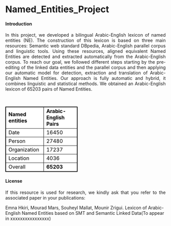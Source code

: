 # Named_Entities_Project

<h4>Introduction</h4>
<p align="justify"> In this project, we developed a bilingual Arabic-English lexicon of named entities (NE). The construction of this lexicon is based on three main resources: Semantic web standard DBpedia, Arabic-English parallel corpus and linguistic tools. Using these resources, aligned equivalent Named Entities are detected and extracted automatically from the Arabic-English corpus. To reach our goal, we followed different steps starting by the pre-editing of the linked data entities and the parallel corpus and then applying our automatic model for detection, extraction and translation of Arabic-English Named Entities. Our approach is fully automatic and hybrid, it combines linguistic and statistical methods. We obtained an Arabic-English lexicon of 65203 pairs of Named Entities.</p>
<br>
<table border="1" style="background-color:#FFFFFF;border-collapse:collapse;border:1px solid #000000;color:#000000;width:45%" cellpadding="3" cellspacing="3">
	<tr>
		<td><b>Named entities</b></td>
		<td><b>Arabic-English Pairs</b></td>
	</tr>
	<tr>
		<td>Date</td>
		<td>16450</td>
	</tr>
	<tr>
		<td>Person</td>
		<td>27480</td>
	</tr>
	<tr>
		<td>Organization</td>
		<td>17237</td>
	</tr>
	<tr>
		<td>Location</td>
		<td>4036</td>
	</tr>
	<tr>
		<td>Overall</td>
		<td><b>65203</b></td>
	</tr>
</table>

<h4>License</h4>

<p align="justify">If this resource is used for research, we kindly ask that you refer to the associated paper in your publications:</p>
Emna Hkiri, Mourad Mars, Souheyl Mallat, Mounir Zrigui. Lexicon of Arabic-English Named Entities based on SMT and Semantic Linked Data(To appear in xxxxxxxxxxxxxxxx)
